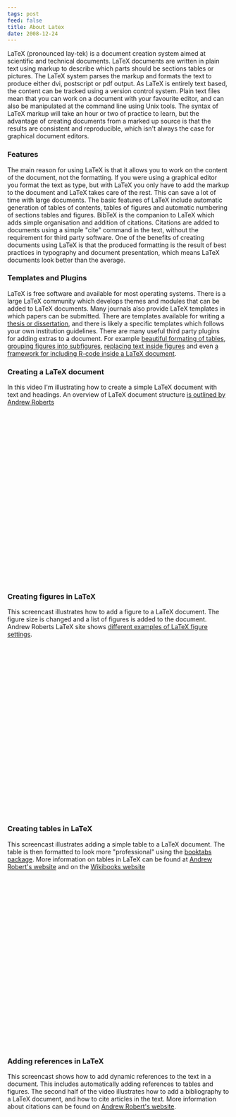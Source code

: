 ```yaml
---
tags: post
feed: false
title: About Latex
date: 2008-12-24
---
```


LaTeX (pronounced lay-tek) is a document creation system aimed at scientific
and technical documents. LaTeX documents are written in plain text using markup
to describe which parts should be sections tables or pictures. The LaTeX system
parses the markup and formats the text to produce either dvi, postscript or pdf
output. As LaTeX is entirely text based, the content can be tracked using a
version control system. Plain text files mean that you can work on a document
with your favourite editor, and can also be manipulated at the command line
using Unix tools. The syntax of LaTeX markup will take an hour or two of
practice to learn, but the advantage of creating documents from a marked up
source is that the results are consistent and reproducible, which isn't always
the case for graphical document editors.

### Features

The main reason for using LaTeX is that it allows you to work on the content of
the document, not the formatting. If you were using a graphical editor you
format the text as type, but with LaTeX you only have to add the markup to the
document and LaTeX takes care of the rest. This can save a lot of time with
large documents. The basic features of LaTeX include automatic generation of
tables of contents, tables of figures and automatic numbering of sections
tables and figures. BibTeX is the companion to LaTeX which adds simple
organisation and addition of citations. Citations are added to documents using
a simple "cite" command in the text, without the requirement for third party
software. One of the benefits of creating documents using LaTeX is that the
produced formatting is the result of best practices in typography and document
presentation, which means LaTeX documents look better than the average.

### Templates and Plugins

LaTeX is free software and available for most operating systems. There is a
large LaTeX community which develops themes and modules that can be added to
LaTeX documents. Many journals also provide LaTeX templates in which papers can
be submitted. There are templates available for writing a [thesis or
dissertation][thesis], and there is likely a specific templates which follows
your own institution guidelines. There are many useful third party plugins for
adding extras to a document. For example [beautiful formating of
tables][table], [grouping figures into subfigures][subfig], [replacing text
inside figures][replace] and even [a framework for including R-code inside a
LaTeX document][sweave].

### Creating a LaTeX document

In this video I'm illustrating how to create a simple LaTeX document with text
and headings. An overview of LaTeX document structure [is outlined by Andrew
Roberts][latex_intro]

<object width="640" height="385"><param name="movie" value="http://www.youtube.com/v/PF1hFaoWEY4&hl=en&fs=1&hd=1"></param><param name="allowFullScreen" value="true"></param><param name="allowscriptaccess" value="always"></param><embed src="http://www.youtube.com/v/PF1hFaoWEY4&hl=en&fs=1&hd=1" type="application/x-shockwave-flash" allowscriptaccess="always" allowfullscreen="true" width="640" height="385"></embed></object>

<p/>

### Creating figures in LaTeX

This screencast illustrates how to add a figure to a LaTeX document. The figure
size is changed and a list of figures is added to the document. Andrew Roberts
LaTeX site shows [different examples of LaTeX figure settings][latex_figs].

<object width="640" height="385"><param name="movie" value="http://www.youtube.com/v/GXmmS8N_s0o&hl=en&fs=1&hd=1"></param><param name="allowFullScreen" value="true"></param><param name="allowscriptaccess" value="always"></param><embed src="http://www.youtube.com/v/GXmmS8N_s0o&hl=en&fs=1&hd=1" type="application/x-shockwave-flash" allowscriptaccess="always" allowfullscreen="true" width="640" height="385"></embed></object>

<p/>

### Creating tables in LaTeX

This screencast illustrates adding a simple table to a LaTeX document. The
table is then formatted to look more "professional" using the [booktabs
package][table]. More information on tables in LaTeX can be found at [Andrew
Robert's website][latex_tables] and on the [Wikibooks
website][wiki_books_tables]

<object width="640" height="385"><param name="movie" value="http://www.youtube.com/v/9Rh77LBJIDc&hl=en&fs=1&hd=1"></param><param name="allowFullScreen" value="true"></param><param name="allowscriptaccess" value="always"></param><embed src="http://www.youtube.com/v/9Rh77LBJIDc&hl=en&fs=1&hd=1" type="application/x-shockwave-flash" allowscriptaccess="always" allowfullscreen="true" width="640" height="385"></embed></object>

<p/>

### Adding references in LaTeX

This screencast shows how to add dynamic references to the text in a document.
This includes automatically adding references to tables and figures. The second
half of the video illustrates how to add a bibliography to a LaTeX document,
and how to cite articles in the text. More information about citations can be
found on [Andrew Robert's website][latex_citations].

<object width="640" height="385"><param name="movie" value="http://www.youtube.com/v/jvh_2EQ1iwM&hl=en&fs=1&hd=1"></param><param name="allowFullScreen" value="true"></param><param name="allowscriptaccess" value="always"></param><embed src="http://www.youtube.com/v/jvh_2EQ1iwM&hl=en&fs=1&hd=1" type="application/x-shockwave-flash" allowscriptaccess="always" allowfullscreen="true" width="640" height="385"></embed></object>

<p/>

[thesis]: http://tex.stackexchange.com/questions/326/latex-templates-for-writing-a-thesis
[table]: http://www.ctan.org/tex-archive/macros/latex/contrib/booktabs/
[subfig]: http://www.ctan.org/tex-archive/macros/latex/contrib/subfig/
[replace]: http://www.ctan.org/tex-archive/macros/latex/contrib/subfig/
[sweave]: http://www.stat.uni-muenchen.de/~leisch/Sweave/
[latex_intro]: http://www.andy-roberts.net/misc/latex/latextutorial2.html
[latex_figs]: http://www.andy-roberts.net/misc/latex/latextutorial5.html
[latex_tables]: http://www.andy-roberts.net/misc/latex/latextutorial4.html
[latex_citations]: http://www.andy-roberts.net/misc/latex/latextutorial3.html
[wiki_books_tables]: http://en.wikibooks.org/wiki/LaTeX/Tables

